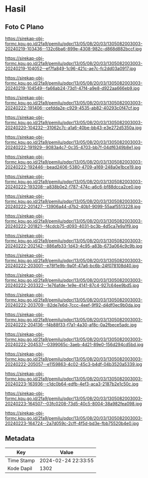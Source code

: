 # Hasil

## Foto C Plano

https://sirekap-obj-formc.kpu.go.id/2fa9/pemilu/pdpr/13/05/08/20/03/1305082003003-20240219-103436--132c6ba6-899e-4308-982c-d868d882bccf.jpg

https://sirekap-obj-formc.kpu.go.id/2fa9/pemilu/pdpr/13/05/08/20/03/1305082003003-20240219-104052--ef7fa849-1c96-421c-ae7c-fc2dd03a0917.jpg

https://sirekap-obj-formc.kpu.go.id/2fa9/pemilu/pdpr/13/05/08/20/03/1305082003003-20240219-104549--fa66ab24-73d1-47f4-a9e8-d922aa666eb9.jpg

https://sirekap-obj-formc.kpu.go.id/2fa9/pemilu/pdpr/13/05/08/20/03/1305082003003-20240222-191406--cefdda2e-c929-4535-ab82-40293c0f47cf.jpg

https://sirekap-obj-formc.kpu.go.id/2fa9/pemilu/pdpr/13/05/08/20/03/1305082003003-20240220-104232--31062c7c-a1a6-40be-bb43-e3e272d5350a.jpg

https://sirekap-obj-formc.kpu.go.id/2fa9/pemilu/pdpr/13/05/08/20/03/1305082003003-20240222-191929--9083a4c7-0c35-4703-bb7f-04df6349b8e1.jpg

https://sirekap-obj-formc.kpu.go.id/2fa9/pemilu/pdpr/13/05/08/20/03/1305082003003-20240222-192446--bead2406-5380-4709-a169-248a0e1bce19.jpg

https://sirekap-obj-formc.kpu.go.id/2fa9/pemilu/pdpr/13/05/08/20/03/1305082003003-20240222-193208--a838b0e2-f787-474c-a6c6-bf88dcca2ce0.jpg

https://sirekap-obj-formc.kpu.go.id/2fa9/pemilu/pdpr/13/05/08/20/03/1305082003003-20240222-201427--13906a44-d7b2-40b1-9099-55aaf5513228.jpg

https://sirekap-obj-formc.kpu.go.id/2fa9/pemilu/pdpr/13/05/08/20/03/1305082003003-20240222-201821--f4cdcb75-d093-4031-bc3b-4d5ca7e9a1f9.jpg

https://sirekap-obj-formc.kpu.go.id/2fa9/pemilu/pdpr/13/05/08/20/03/1305082003003-20240222-202142--886afb33-1d43-4c95-a83b-673a064c9c9b.jpg

https://sirekap-obj-formc.kpu.go.id/2fa9/pemilu/pdpr/13/05/08/20/03/1305082003003-20240222-203001--e78f1e9b-9a0f-47a6-bc6b-24f078108d40.jpg

https://sirekap-obj-formc.kpu.go.id/2fa9/pemilu/pdpr/13/05/08/20/03/1305082003003-20240222-203322--1e76afde-1e9e-4141-87c4-927c64ee9bd5.jpg

https://sirekap-obj-formc.kpu.go.id/2fa9/pemilu/pdpr/13/05/08/20/03/1305082003003-20240222-203709--82de7e6d-7ccc-4eef-9f92-d4df0ec9b0da.jpg

https://sirekap-obj-formc.kpu.go.id/2fa9/pemilu/pdpr/13/05/08/20/03/1305082003003-20240222-204136--f4b88f33-f7a1-4a30-af8c-0a2fbece5adc.jpg

https://sirekap-obj-formc.kpu.go.id/2fa9/pemilu/pdpr/13/05/08/20/03/1305082003003-20240222-204537--0399065c-3aeb-4d21-89e0-156d294cd5bd.jpg

https://sirekap-obj-formc.kpu.go.id/2fa9/pemilu/pdpr/13/05/08/20/03/1305082003003-20240222-205057--e1159863-4c02-45c3-b4df-04b3520a5339.jpg

https://sirekap-obj-formc.kpu.go.id/2fa9/pemilu/pdpr/13/05/08/20/03/1305082003003-20240223-163936--c1dc0b64-edfb-4ef3-aca3-2187b2e1c50c.jpg

https://sirekap-obj-formc.kpu.go.id/2fa9/pemilu/pdpr/13/05/08/20/03/1305082003003-20240223-164507--03fc0208-73d5-40c5-8004-38a982fea098.jpg

https://sirekap-obj-formc.kpu.go.id/2fa9/pemilu/pdpr/13/05/08/20/03/1305082003003-20240223-164724--2a7d059c-2cff-4f5d-bd3e-fbb75520b4e0.jpg


## Metadata

| Key        | Value               |
| ---------- | ------------------- |
| Time Stamp | 2024-02-24 22:33:55 |
| Kode Dapil | 1302                |



